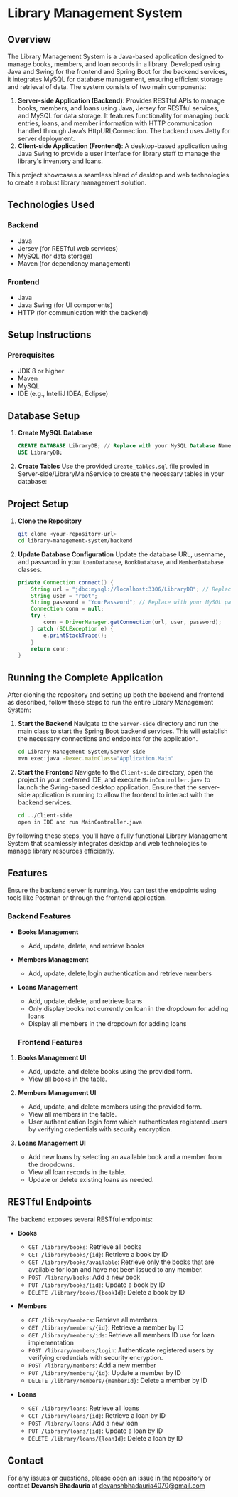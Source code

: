 # Library Management System

## Overview

The Library Management System is a Java-based application designed to manage books, members, and loan records in a library. Developed using Java and Swing for the frontend and Spring Boot for the backend services, it integrates MySQL for database management, ensuring efficient storage and retrieval of data. The system consists of two main components:

1. **Server-side Application (Backend)**: Provides RESTful APIs to manage books, members, and loans using Java, Jersey for RESTful services, and MySQL for data storage. It features functionality for managing book entries, loans, and member information with HTTP communication handled through Java’s HttpURLConnection. The backend uses Jetty for server deployment.
2. **Client-side Application (Frontend)**: A desktop-based application using Java Swing to provide a user interface for library staff to manage the library's inventory and loans.

This project showcases a seamless blend of desktop and web technologies to create a robust library management solution.


## Technologies Used

### Backend
- Java
- Jersey (for RESTful web services)
- MySQL (for data storage)
- Maven (for dependency management)

### Frontend
- Java
- Java Swing (for UI components)
- HTTP (for communication with the backend)

## Setup Instructions

### Prerequisites
- JDK 8 or higher
- Maven
- MySQL
- IDE (e.g., IntelliJ IDEA, Eclipse)

## Database Setup

1. **Create MySQL Database**
    ```sql
    CREATE DATABASE LibraryDB; // Replace with your MySQL Database Name
    USE LibraryDB;
    ```

2. **Create Tables**
    Use the provided `Create_tables.sql` file provied in Server-side/LibraryMainService to create the necessary tables in your database:
   

## Project Setup

1. **Clone the Repository**
    ```bash
    git clone <your-repository-url> 
    cd library-management-system/backend
    ```

2. **Update Database Configuration**
    Update the database URL, username, and password in your `LoanDatabase`, `BookDatabase`, and `MemberDatabase` classes.
    ```java
    private Connection connect() {
        String url = "jdbc:mysql://localhost:3306/LibraryDB"; // Replace with your MySQL Database Name
        String user = "root";
        String password = "YourPassword"; // Replace with your MySQL password
        Connection conn = null;
        try {
            conn = DriverManager.getConnection(url, user, password);
        } catch (SQLException e) {
            e.printStackTrace();
        }
        return conn;
    }
    ```
## Running the Complete Application

After cloning the repository and setting up both the backend and frontend as described, follow these steps to run the entire Library Management System:

1. **Start the Backend**
    Navigate to the `Server-side` directory and run the main class to start the Spring Boot backend services. This will establish the necessary connections and endpoints for the application.
    ```bash
    cd Library-Management-System/Server-side
    mvn exec:java -Dexec.mainClass="Application.Main"
    ```

2. **Start the Frontend**
    Navigate to the `Client-side` directory, open the project in your preferred IDE, and execute `MainController.java` to launch the Swing-based desktop application. Ensure that the server-side application is 
    running to allow the frontend to interact with the backend services.
    ```bash
    cd ../Client-side
    open in IDE and run MainController.java
    ```

By following these steps, you'll have a fully functional Library Management System that seamlessly integrates desktop and web technologies to manage library resources efficiently.

## Features

Ensure the backend server is running. You can test the endpoints using tools like Postman or through the frontend application.

### Backend Features
- **Books Management**
  - Add, update, delete, and retrieve books 
- **Members Management**
  - Add, update, delete,login authentication and retrieve members
- **Loans Management**
  - Add, update, delete, and retrieve loans
  - Only display books not currently on loan in the dropdown for adding loans
  - Display all members in the dropdown for adding loans

  ### Frontend Features
1. **Books Management UI**
    - Add, update, and delete books using the provided form.
    - View all books in the table.

2. **Members Management UI**
    - Add, update, and delete members using the provided form.
    - View all members in the table.
    - User authentication login form which authenticates registered users by verifying credentials with security encryption.

3. **Loans Management UI**
    - Add new loans by selecting an available book and a member from the dropdowns.
    - View all loan records in the table.
    - Update or delete existing loans as needed.


## RESTful Endpoints

The backend exposes several RESTful endpoints:

- **Books**
  - `GET /library/books`: Retrieve all books
  - `GET /library/books/{id}`: Retrieve a book by ID
  - `GET /library/books/available`: Retrieve only the books that are available for loan and have not been issued to any member.
  - `POST /library/books`: Add a new book
  - `PUT /library/books/{id}`: Update a book by ID
  - `DELETE /library/books/{bookId}`: Delete a book by ID

- **Members**
  - `GET /library/members`: Retrieve all members
  - `GET /library/members/{id}`: Retrieve a member by ID
  - `GET /library/members/ids`: Retrieve all members ID use for loan implementation 
  - `POST /library/members/login`: Authenticate registered users by verifying credentials with security encryption.
  - `POST /library/members`: Add a new member
  - `PUT /library/members/{id}`: Update a member by ID
  - `DELETE /library/members/{memberId}`: Delete a member by ID

- **Loans**
  - `GET /library/loans`: Retrieve all loans
  - `GET /library/loans/{id}`: Retrieve a loan by ID
  - `POST /library/loans`: Add a new loan
  - `PUT /library/loans/{id}`: Update a loan by ID
  - `DELETE /library/loans/{loanId}`: Delete a loan by ID

## Contact

For any issues or questions, please open an issue in the repository or contact **Devansh Bhadauria** at devanshbhadauria4070@gmail.com
